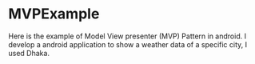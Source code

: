 # MVPExample
Here is the example of Model View presenter (MVP) Pattern in android.
I develop a android application to show a weather data of a specific city, I used Dhaka. 
